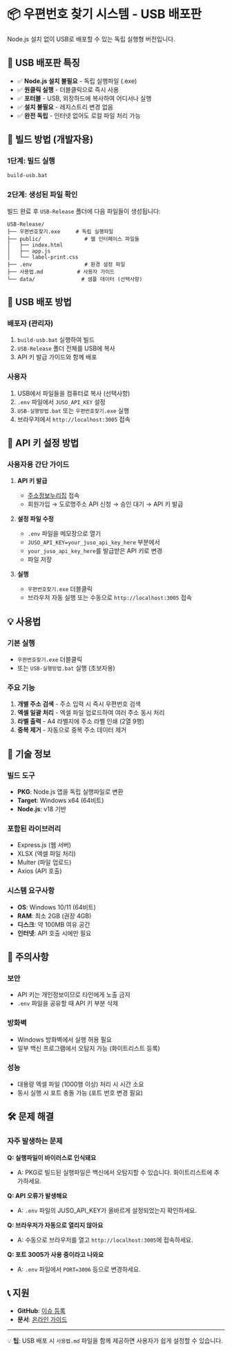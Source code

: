 # 📦 우편번호 찾기 시스템 - USB 배포판

Node.js 설치 없이 USB로 배포할 수 있는 독립 실행형 버전입니다.

## 🎯 USB 배포판 특징

- ✅ **Node.js 설치 불필요** - 독립 실행파일 (.exe)
- ✅ **원클릭 실행** - 더블클릭으로 즉시 사용
- ✅ **포터블** - USB, 외장하드에 복사하여 어디서나 실행
- ✅ **설치 불필요** - 레지스트리 변경 없음
- ✅ **완전 독립** - 인터넷 없어도 로컬 파일 처리 가능

## 🔧 빌드 방법 (개발자용)

### 1단계: 빌드 실행
```cmd
build-usb.bat
```

### 2단계: 생성된 파일 확인
빌드 완료 후 `USB-Release` 폴더에 다음 파일들이 생성됩니다:

```
USB-Release/
├── 우편번호찾기.exe     # 독립 실행파일
├── public/              # 웹 인터페이스 파일들
│   ├── index.html      
│   ├── app.js          
│   └── label-print.css 
├── .env                 # 환경 설정 파일
├── 사용법.md           # 사용자 가이드
└── data/               # 샘플 데이터 (선택사항)
```

## 💾 USB 배포 방법

### 배포자 (관리자)
1. `build-usb.bat` 실행하여 빌드
2. `USB-Release` 폴더 전체를 USB에 복사
3. API 키 발급 가이드와 함께 배포

### 사용자
1. USB에서 파일들을 컴퓨터로 복사 (선택사항)
2. `.env` 파일에서 `JUSO_API_KEY` 설정
3. `USB-실행방법.bat` 또는 `우편번호찾기.exe` 실행
4. 브라우저에서 `http://localhost:3005` 접속

## 🔑 API 키 설정 방법

### 사용자용 간단 가이드

1. **API 키 발급**
   - [주소정보누리집](https://www.juso.go.kr/addrlink/devAddrLinkRequestGuide.do) 접속
   - 회원가입 → 도로명주소 API 신청 → 승인 대기 → API 키 발급

2. **설정 파일 수정**
   - `.env` 파일을 메모장으로 열기
   - `JUSO_API_KEY=your_juso_api_key_here` 부분에서
   - `your_juso_api_key_here`를 발급받은 API 키로 변경
   - 파일 저장

3. **실행**
   - `우편번호찾기.exe` 더블클릭
   - 브라우저 자동 실행 또는 수동으로 `http://localhost:3005` 접속

## 💡 사용법

### 기본 실행
- `우편번호찾기.exe` 더블클릭
- 또는 `USB-실행방법.bat` 실행 (초보자용)

### 주요 기능
1. **개별 주소 검색** - 주소 입력 시 즉시 우편번호 검색
2. **엑셀 일괄 처리** - 엑셀 파일 업로드하여 여러 주소 동시 처리
3. **라벨 출력** - A4 라벨지에 주소 라벨 인쇄 (2열 9행)
4. **중복 제거** - 자동으로 중복 주소 데이터 제거

## 🔧 기술 정보

### 빌드 도구
- **PKG**: Node.js 앱을 독립 실행파일로 변환
- **Target**: Windows x64 (64비트)
- **Node.js**: v18 기반

### 포함된 라이브러리
- Express.js (웹 서버)
- XLSX (엑셀 파일 처리)
- Multer (파일 업로드)
- Axios (API 호출)

### 시스템 요구사항
- **OS**: Windows 10/11 (64비트)
- **RAM**: 최소 2GB (권장 4GB)
- **디스크**: 약 100MB 여유 공간
- **인터넷**: API 호출 시에만 필요

## 🚨 주의사항

### 보안
- API 키는 개인정보이므로 타인에게 노출 금지
- `.env` 파일을 공유할 때 API 키 부분 삭제

### 방화벽
- Windows 방화벽에서 실행 허용 필요
- 일부 백신 프로그램에서 오탐지 가능 (화이트리스트 등록)

### 성능
- 대용량 엑셀 파일 (1000행 이상) 처리 시 시간 소요
- 동시 실행 시 포트 충돌 가능 (포트 번호 변경 필요)

## 🛠️ 문제 해결

### 자주 발생하는 문제

**Q: 실행파일이 바이러스로 인식돼요**
- A: PKG로 빌드된 실행파일은 백신에서 오탐지할 수 있습니다. 화이트리스트에 추가하세요.

**Q: API 오류가 발생해요**
- A: `.env` 파일의 JUSO_API_KEY가 올바르게 설정되었는지 확인하세요.

**Q: 브라우저가 자동으로 열리지 않아요**
- A: 수동으로 브라우저를 열고 `http://localhost:3005`에 접속하세요.

**Q: 포트 3005가 사용 중이라고 나와요**
- A: `.env` 파일에서 `PORT=3006` 등으로 변경하세요.

## 📞 지원

- **GitHub**: [이슈 등록](https://github.com/bluesky78060/Postal-Code/issues)
- **문서**: [온라인 가이드](https://github.com/bluesky78060/Postal-Code)

---

💡 **팁**: USB 배포 시 `사용법.md` 파일을 함께 제공하면 사용자가 쉽게 설정할 수 있습니다.